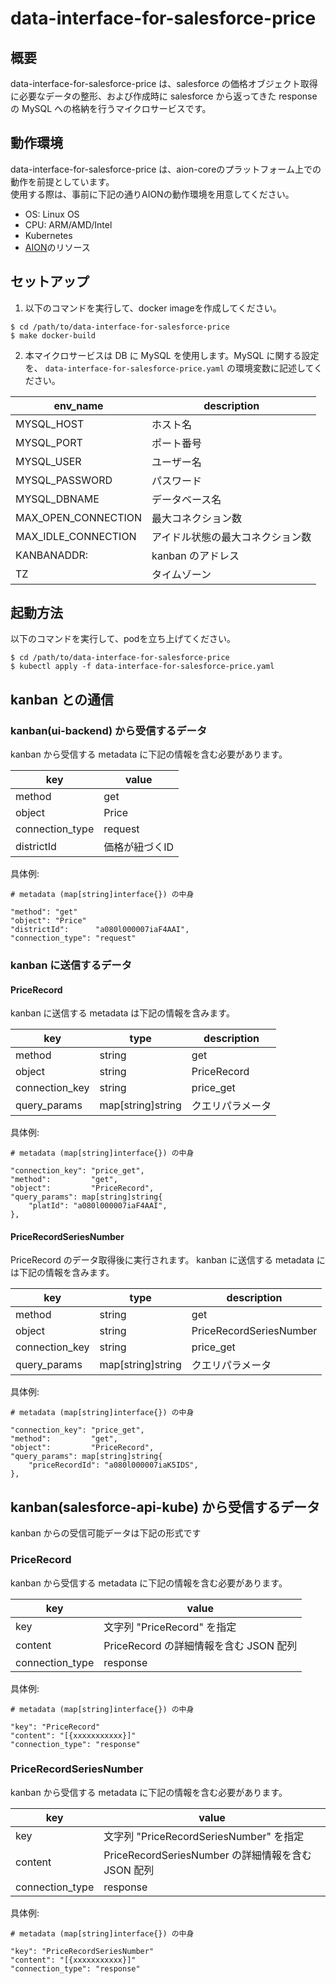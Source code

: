 # data-interface-for-salesforce-price

## 概要
data-interface-for-salesforce-price は、salesforce の価格オブジェクト取得に必要なデータの整形、および作成時に salesforce から返ってきた response の MySQL への格納を行うマイクロサービスです。

## 動作環境
data-interface-for-salesforce-price は、aion-coreのプラットフォーム上での動作を前提としています。  
使用する際は、事前に下記の通りAIONの動作環境を用意してください。     
  
* OS: Linux OS     
* CPU: ARM/AMD/Intel     
* Kubernetes     
* [AION](https://github.com/latonaio/aion-core)のリソース      

## セットアップ
1. 以下のコマンドを実行して、docker imageを作成してください。
```
$ cd /path/to/data-interface-for-salesforce-price
$ make docker-build
```

2. 本マイクロサービスは DB に MySQL を使用します。MySQL に関する設定を、 `data-interface-for-salesforce-price.yaml` の環境変数に記述してください。

| env_name | description |
| --- | --- |
| MYSQL_HOST | ホスト名 |
| MYSQL_PORT | ポート番号 |
| MYSQL_USER | ユーザー名 |
| MYSQL_PASSWORD | パスワード |
| MYSQL_DBNAME | データベース名 |
| MAX_OPEN_CONNECTION | 最大コネクション数 |
| MAX_IDLE_CONNECTION | アイドル状態の最大コネクション数 |
| KANBANADDR: | kanban のアドレス |
| TZ | タイムゾーン |

## 起動方法
以下のコマンドを実行して、podを立ち上げてください。
```
$ cd /path/to/data-interface-for-salesforce-price
$ kubectl apply -f data-interface-for-salesforce-price.yaml
```

## kanban との通信
### kanban(ui-backend) から受信するデータ
kanban から受信する metadata に下記の情報を含む必要があります。

| key | value |
| --- | --- |
| method | get |
| object | Price |
| connection_type | request |
| districtId | 価格が紐づくID |

具体例: 
```example
# metadata (map[string]interface{}) の中身

"method": "get"
"object": "Price"
"districtId":      "a080l000007iaF4AAI",
"connection_type": "request"
```

### kanban に送信するデータ

#### PriceRecord
kanban に送信する metadata は下記の情報を含みます。

| key | type | description |
| --- | --- | --- |
| method | string | get |
| object | string | PriceRecord |
| connection_key | string | price_get |
| query_params | map[string]string | クエリパラメータ |

具体例: 
```example
# metadata (map[string]interface{}) の中身

"connection_key": "price_get",
"method":         "get",
"object":         "PriceRecord",
"query_params": map[string]string{
    "platId": "a080l000007iaF4AAI",
},
```

#### PriceRecordSeriesNumber
PriceRecord のデータ取得後に実行されます。
kanban に送信する metadata には下記の情報を含みます。

| key | type | description |
| --- | --- | --- |
| method | string | get |
| object | string | PriceRecordSeriesNumber |
| connection_key | string | price_get |
| query_params | map[string]string | クエリパラメータ |

具体例: 
```example
# metadata (map[string]interface{}) の中身

"connection_key": "price_get",
"method":         "get",
"object":         "PriceRecord",
"query_params": map[string]string{
    "priceRecordId": "a080l000007iaK5IDS",
},
```

## kanban(salesforce-api-kube) から受信するデータ
kanban からの受信可能データは下記の形式です

### PriceRecord
kanban から受信する metadata に下記の情報を含む必要があります。

| key | value |
| --- | --- |
| key | 文字列 "PriceRecord" を指定 |
| content | PriceRecord の詳細情報を含む JSON 配列 |
| connection_type | response |

具体例:
```example
# metadata (map[string]interface{}) の中身

"key": "PriceRecord"
"content": "[{xxxxxxxxxxx}]"
"connection_type": "response"
```

### PriceRecordSeriesNumber
kanban から受信する metadata に下記の情報を含む必要があります。

| key | value |
| --- | --- |
| key | 文字列 "PriceRecordSeriesNumber" を指定 |
| content | PriceRecordSeriesNumber の詳細情報を含む JSON 配列 | 
| connection_type | response |

具体例:
```example
# metadata (map[string]interface{}) の中身

"key": "PriceRecordSeriesNumber"
"content": "[{xxxxxxxxxxx}]"
"connection_type": "response"
```

